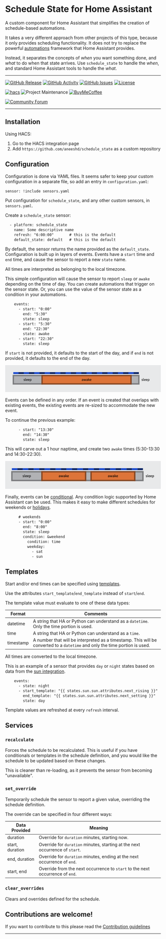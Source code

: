 # Schedule State for Home Assistant

A custom component for Home Assistant that simplifies the creation of schedule-based automations.

It takes a very different approach from other projects of this type, because it only provides
scheduling functionality. It does not try to replace the powerful [automations](https://www.home-assistant.io/docs/automation/)
framework that Home Assistant provides.

Instead, it separates the concepts of *when* you want something done,
and *what* to do when that state arrives. Use `schedule_state` to handle the *when*,
and standard Home Assistant tools to handle the *what*.

***

[![GitHub Release][releases-shield]][releases]
[![GitHub Activity][commits-shield]][commits]
[![GitHub Issues][issues-shield]][issues]
[![License][license-shield]](LICENSE)

[![hacs][hacsbadge]][hacs]
![Project Maintenance][maintenance-shield]
[![BuyMeCoffee][buymecoffeebadge]][buymecoffee]

[![Community Forum][forum-shield]][forum]

***

## Installation

Using HACS:

1. Go to the HACS integration page
2. Add `https://github.com/aneeshd/schedule_state` as a custom repository

## Configuration

Configuration is done via YAML files. It seems safer to keep your custom
configuration in a separate file, so add an entry in `configuration.yaml`:

```
sensor: !include sensors.yaml
```

Put configuration for `schedule_state`, and any other custom sensors, in `sensors.yaml`.

Create a `schedule_state` sensor:

```
  - platform: schedule_state
    name: Some descriptive name
    refresh: "6:00:00"       # this is the default
    default_state: default   # this is the default
```

By default, the sensor returns the name provided as the `default_state`. Configuration is built up in layers of events.
Events have a `start` time and `end` time, and cause the sensor to report a new `state` name.

All times are interpreted as belonging to the local timezone.

This simple configuration will cause the sensor to report `sleep` or `awake` depending on the time of day.
You can create automations that trigger on the sensor state. Or, you can use the value of the sensor state as a
condition in your automations.

```
    events:
      - start: "0:00"
        end: "5:30"
        state: sleep
      - start: "5:30"
        end: "22:30"
        state: awake
      - start: "22:30"
        state: sleep
```

If `start` is not provided, it defaults to the start of the day, and if `end` is not provided, it defaults to the end of the day.

![schedule1][schedule1img]

Events can be defined in any order. If an event is created that overlaps with existing events, the existing events are re-sized to
accommodate the new event.

To continue the previous example:

```
      - start: "13:30"
        end: "14:30"
        state: sleep
```

This will carve out a 1 hour naptime, and create two `awake` times (5:30-13:30 and 14:30-22:30).

![schedule2][schedule2img]

Finally, events can be [conditional](https://www.home-assistant.io/docs/scripts/conditions/).
Any condition logic supported by Home Assistant can be used.
This makes it easy to make different schedules for
weekends or [holidays](https://www.home-assistant.io/integrations/workday/).

```
      # weekends
      - start: "0:00"
        end: "8:00"
        state: sleep
        condition: &weekend
          condition: time
          weekday:
            - sat
            - sun
```

## Templates

Start and/or end times can be specified using [templates](https://www.home-assistant.io/docs/configuration/templating/).

Use the attributes `start_template`/`end_template` instead of `start`/`end`.

The template value must evaluate to one of these data types:

| Format    | Comments                     |
|-----------|------------------------------|
| datetime  | A string that HA or Python can understand as a `datetime`. Only the time portion is used. |
| time      | A string that HA or Python can understand as a `time`. |
| timestamp | A number that will be interpreted as a timestamp. This will be converted to a `datetime` and only the time portion is used. |

All times are converted to the local timezone.

This is an example of a sensor that provides `day` or `night` states based on data from
the [sun integration](https://www.home-assistant.io/integrations/sun/).

```
    events:
      - state: night
      - start_template: "{{ states.sun.sun.attributes.next_rising }}"
        end_template: "{{ states.sun.sun.attributes.next_setting }}"
        state: day
```

Template values are refreshed at every `refresh` interval.

## Services

### `recalculate`

Forces the schedule to be recalculated. This is useful if you have conditionals or templates in the schedule definition,
and you would like the schedule to be updated based on these changes.

This is cleaner than re-loading, as it prevents the sensor from becoming "unavailable".

### `set_override`

Temporarily schedule the sensor to report a given value, overriding the schedule definition.

The override can be specified in four different ways:

| Data Provided   | Meaning |
|-----------------|---------|
| duration        | Override for `duration` minutes, starting now. |
| start, duration | Override for `duration` minutes, starting at the next occurrence of `start`. |
| end, duration   | Override for `duration` minutes, ending at the next occurrence of `end`. |
| start, end      | Override from the next occurrence to `start` to the next occurrence of `end`. |

### `clear_overrides`

Clears and overrides defined for the schedule.

## Contributions are welcome!

If you want to contribute to this please read the [Contribution guidelines](CONTRIBUTING.md)

***

[schedule_state]: https://github.com/aneeshd/schedule_state
[issues-shield]: https://img.shields.io/github/issues/aneeshd/schedule_state
[forks-shield]: https://img.shields.io/github/forks/aneeshd/schedule_state
[stars-shield]: https://img.shields.io/github/stars/aneeshd/schedule_state
[commits-shield]: https://img.shields.io/github/commit-activity/y/aneeshd/schedule_state.svg
[commits]: https://github.com/aneeshd/schedule_state/commits/main
[buymecoffee]: https://www.buymeacoffee.com/aneeshd
[buymecoffeebadge]: https://img.shields.io/badge/buy%20me%20a%20coffee-donate-yellow.svg
[hacs]: https://github.com/hacs/integration
[hacsbadge]: https://img.shields.io/badge/HACS-Custom-orange.svg
[forum-shield]: https://img.shields.io/badge/community-forum-brightgreen.svg
[forum]: https://community.home-assistant.io/
[license-shield]: https://img.shields.io/github/license/aneeshd/schedule_state
[maintenance-shield]: https://img.shields.io/badge/maintainer-aneeshd-blue.svg
[releases-shield]: https://img.shields.io/github/release/custom-components/blueprint.svg
[releases]: https://github.com/aneeshd/schedule_state/releases
[issues]: https://github.com/aneeshd/schedule_state/issues
[schedule1img]: https://raw.githubusercontent.com/aneeshd/schedule_state/main/docs/schedule1.png
[schedule2img]: https://raw.githubusercontent.com/aneeshd/schedule_state/main/docs/schedule2.png
